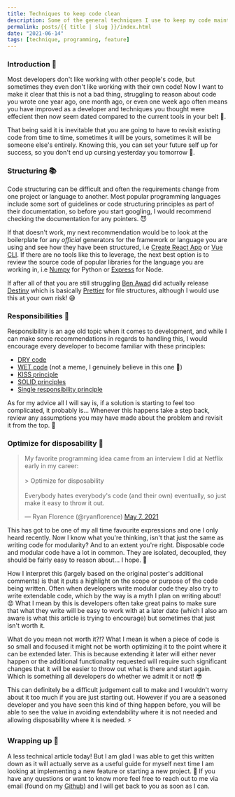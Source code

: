 ```yaml
---
title: Techniques to keep code clean
description: Some of the general techniques I use to keep my code maintainable over time 🎓
permalink: posts/{{ title | slug }}/index.html
date: "2021-06-14"
tags: [technique, programming, feature]
---
```


### Introduction 🚀

Most developers don't like working with other people's code, but sometimes they even don't like working with their own code! Now I want to make it clear that this is not a bad thing, struggling to reason about code you wrote one year ago, one month ago, or even one week ago often means you have improved as a developer and techniques you thought were effecient then now seem dated compared to the current tools in your belt 🔨.

That being said it is inevitable that you are going to have to revisit existing code from time to time, sometimes it will be yours, sometimes it will be someone else's entirely. Knowing this, you can set your future self up for success, so you don't end up cursing yesterday you tomorrow 🤬.

### Structuring 📚

Code structuring can be difficult and often the requirements change from one project or language to another. Most popular programming languages include some sort of guidelines or code structuring principles as part of their documentation, so before you start googling, I would recommend checking the documentation for any pointers. 😈

If that doesn't work, my next recommendation would be to look at the boilerplate for any _official_ generators for the framework or language you are using and see how they have been structured, i.e [Create React App](https://reactjs.org/docs/create-a-new-react-app.html#create-react-app) or [Vue CLI](https://cli.vuejs.org/). If there are no tools like this to leverage, the next best option is to review the source code of popular libraries for the language you are working in, i.e [Numpy](https://github.com/numpy/numpy) for Python or [Express](https://github.com/expressjs/express) for Node.

If after all of that you are still struggling [Ben Awad](https://twitter.com/benawad) did actually release [Destiny](https://github.com/benawad/destiny) which is basically [Prettier](https://prettier.io/) for file structures, although I would use this at your own risk! 😅

### Responsibilities 🤏

Responsibility is an age old topic when it comes to development, and while I can make some recommendations in regards to handling this, I would encourage every developer to become familiar with these principles:

- [DRY code](https://en.wikipedia.org/wiki/Don%27t_repeat_yourself)
- [WET code](https://www.deconstructconf.com/2019/dan-abramov-the-wet-codebase) (not a meme, I genuinely believe in this one 🙏)
- [KISS principle](https://en.wikipedia.org/wiki/KISS_principle)
- [SOLID principles](https://en.wikipedia.org/wiki/KISS_principle)
- [Single responsibility principle](https://en.wikipedia.org/wiki/Single-responsibility_principle)

As for my advice all I will say is, if a solution is starting to feel too complicated, it probably is... Whenever this happens take a step back, review any assumptions you may have made about the problem and revisit it from the top. 🚀

### Optimize for disposability 🚮

<blockquote class="twitter-tweet">
    <p lang="en" dir="ltr">My favorite programming idea came from an interview I did at Netflix early in my career:<br><br>&gt; Optimize for disposability<br><br>Everybody hates everybody&#39;s code (and their own) eventually, so just make it easy to throw it out.</p>
    &mdash; Ryan Florence (@ryanflorence)
    <a href="https://twitter.com/ryanflorence/status/1390709000224706565?ref_src=twsrc%5Etfw">May 7, 2021</a>
</blockquote>

This has got to be one of my all time favourite expressions and one I only heard recently. Now I know what you're thinking, isn't that just the same as writing code for modularity? And to an extent you're right. Disposable code and modular code have a lot in common. They are isolated, decoupled, they should be fairly easy to reason about... I hope. 🤣

How I interpret this (largely based on the original poster's additional comments) is that it puts a highlight on the scope or purpose of the code being written. Often when developers write modular code they also try to write extendable code, which by the way is a myth I plan on writing about! 😡 What I mean by this is developers often take great pains to make sure that what they write will be easy to work with at a later date (which I also am aware is what this article is trying to encourage) but sometimes that just isn't worth it.

What do you mean not worth it?!? What I mean is when a piece of code is so small and focused it might not be worth optimizing it to the point where it can be extended later. This is because extending it later will either never happen or the additional functionality requested will require such significant changes that it will be easier to throw out what is there and start again. Which is something all developers do whether we admit it or not! 😎

This can definitely be a difficult judgement call to make and I wouldn't worry about it too much if you are just starting out. However if you are a seasoned developer and you have seen this kind of thing happen before, you will be able to see the value in avoiding extendability where it is not needed and allowing disposability where it is needed. ⚡

### Wrapping up 🎁

A less technical article today! But I am glad I was able to get this written down as it will actually serve as a useful guide for myself next time I am looking at implementing a new feature or starting a new project. 🎉 If you have any questions or want to know more feel free to reach out to me via email (found on my [Github](https://github.com/chopfitzroy)) and I will get back to you as soon as I can.